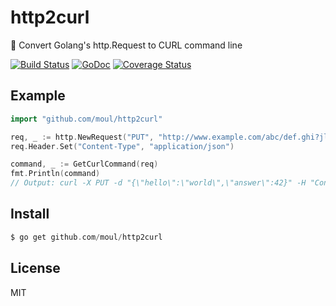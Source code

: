 # http2curl
:triangular_ruler: Convert Golang's http.Request to CURL command line

[![Build Status](https://travis-ci.org/moul/http2curl.svg?branch=master)](https://travis-ci.org/moul/http2curl)
[![GoDoc](https://godoc.org/github.com/moul/http2curl?status.svg)](https://godoc.org/github.com/moul/http2curl)
[![Coverage Status](https://coveralls.io/repos/moul/http2curl/badge.svg)](https://coveralls.io/github/moul/http2curl)

## Example

```go
import "github.com/moul/http2curl"

req, _ := http.NewRequest("PUT", "http://www.example.com/abc/def.ghi?jlk=mno&pqr=stu", bytes.NewBufferString(`{"hello":"world","answer":42}`))
req.Header.Set("Content-Type", "application/json")

command, _ := GetCurlCommand(req)
fmt.Println(command)
// Output: curl -X PUT -d "{\"hello\":\"world\",\"answer\":42}" -H "Content-Type: application/json" http://www.example.com/abc/def.ghi?jlk=mno&pqr=stu
```

## Install

```php
$ go get github.com/moul/http2curl
```

## License

MIT
